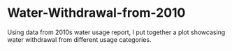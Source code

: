 # Water-Withdrawal-from-2010
Using data from 2010s water usage report, I put together a plot showcasing water withdrawal from different usage categories. 
